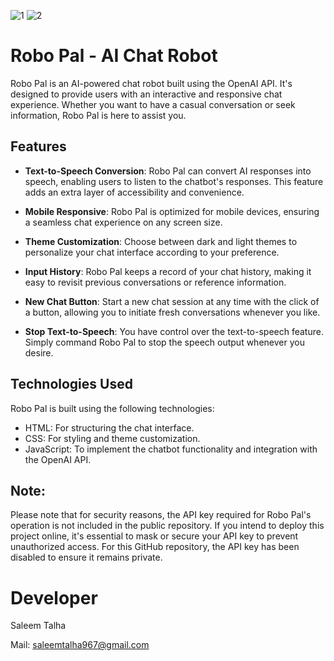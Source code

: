 
![1](https://github.com/Saleem-Talha/Robo-Pal/assets/121040503/beac2512-cbd3-4bb2-b74c-dece50fa4fd7)
![2](https://github.com/Saleem-Talha/Robo-Pal/assets/121040503/afe03706-40af-47dd-94b2-88c474612ad5)
# Robo Pal - AI Chat Robot

Robo Pal is an AI-powered chat robot built using the OpenAI API. It's designed to provide users with an interactive and responsive chat experience. Whether you want to have a casual conversation or seek information, Robo Pal is here to assist you.

## Features

- **Text-to-Speech Conversion**: Robo Pal can convert AI responses into speech, enabling users to listen to the chatbot's responses. This feature adds an extra layer of accessibility and convenience.

- **Mobile Responsive**: Robo Pal is optimized for mobile devices, ensuring a seamless chat experience on any screen size.

- **Theme Customization**: Choose between dark and light themes to personalize your chat interface according to your preference.

- **Input History**: Robo Pal keeps a record of your chat history, making it easy to revisit previous conversations or reference information.

- **New Chat Button**: Start a new chat session at any time with the click of a button, allowing you to initiate fresh conversations whenever you like.

- **Stop Text-to-Speech**: You have control over the text-to-speech feature. Simply command Robo Pal to stop the speech output whenever you desire.

## Technologies Used

Robo Pal is built using the following technologies:

- HTML: For structuring the chat interface.
- CSS: For styling and theme customization.
- JavaScript: To implement the chatbot functionality and integration with the OpenAI API.

## Note:
Please note that for security reasons, the API key required for Robo Pal's operation is not included in the public repository. If you intend to deploy this project online, it's essential to mask or secure your API key to prevent unauthorized access. For this GitHub repository, the API key has been disabled to ensure it remains private.


# Developer
Saleem Talha

Mail:  [saleemtalha967@gmail.com](https://mail.google.com/mail/u/0/#inbox?compose=GTvVlcSKhcBvzTMFXqQSFLsWHJzhKjzFjgQLzZcGHzqNjrnhFLbtNwpRHCNMLQllFBdnKvDkWQwxK)  


